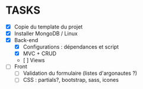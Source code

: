 # TASKS

- [x] Copie du template du projet
- [x] Installer MongoDB / Linux
- [x] Back-end
    - [x] Configurations : dépendances et script
    - [x] MVC + CRUD
    - [ ] Views
- [ ] Front
    - [ ] Validation du formulaire (listes d'argonautes ?)
    - [ ] CSS : partials?, bootstrap, sass, icones
